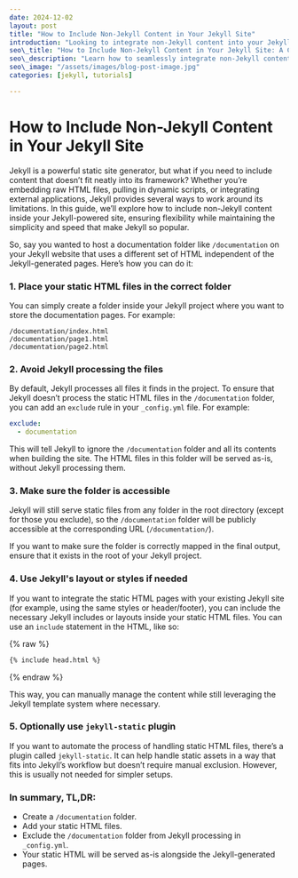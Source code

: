 ```yaml
---
date: 2024-12-02
layout: post
title: "How to Include Non-Jekyll Content in Your Jekyll Site"
introduction: "Looking to integrate non-Jekyll content into your Jekyll-powered site? Check out this quick walkthrough for embedding static files, dynamic content, and external resources without disrupting your workflow."
seo\_title: "How to Include Non-Jekyll Content in Your Jekyll Site: A Complete Guide"
seo\_description: "Learn how to seamlessly integrate non-Jekyll content into your Jekyll-powered site. Explore different methods for embedding static files, dynamic content, and external resources without disrupting your workflow."
seo\_image: "/assets/images/blog-post-image.jpg"
categories: [jekyll, tutorials]

---
```

# How to Include Non-Jekyll Content in Your Jekyll Site

Jekyll is a powerful static site generator, but what if you need to include content that doesn’t fit neatly into its framework? Whether you’re embedding raw HTML files, pulling in dynamic scripts, or integrating external applications, Jekyll provides several ways to work around its limitations. In this guide, we’ll explore how to include non-Jekyll content inside your Jekyll-powered site, ensuring flexibility while maintaining the simplicity and speed that make Jekyll so popular.

So, say you wanted to host a documentation folder like `/documentation` on your Jekyll website that uses a different set of HTML independent of the Jekyll-generated pages. Here’s how you can do it:

### 1. Place your static HTML files in the correct folder

You can simply create a folder inside your Jekyll project where you want to store the documentation pages. For example:

```
/documentation/index.html
/documentation/page1.html
/documentation/page2.html

```

### 2. Avoid Jekyll processing the files

By default, Jekyll processes all files it finds in the project. To ensure that Jekyll doesn’t process the static HTML files in the `/documentation` folder, you can add an `exclude` rule in your `_config.yml` file. For example:

```yaml
exclude:
  - documentation

```

This will tell Jekyll to ignore the `/documentation` folder and all its contents when building the site. The HTML files in this folder will be served as-is, without Jekyll processing them.

### 3. Make sure the folder is accessible

Jekyll will still serve static files from any folder in the root directory (except for those you exclude), so the `/documentation` folder will be publicly accessible at the corresponding URL (`/documentation/`).

If you want to make sure the folder is correctly mapped in the final output, ensure that it exists in the root of your Jekyll project.

### 4. Use Jekyll's layout or styles if needed

If you want to integrate the static HTML pages with your existing Jekyll site (for example, using the same styles or header/footer), you can include the necessary Jekyll includes or layouts inside your static HTML files. You can use an `include` statement in the HTML, like so:

{% raw %}
```html 
{% include head.html %}
```
{% endraw %}

This way, you can manually manage the content while still leveraging the Jekyll template system where necessary.

### 5. Optionally use `jekyll-static` plugin

If you want to automate the process of handling static HTML files, there’s a plugin called `jekyll-static`. It can help handle static assets in a way that fits into Jekyll’s workflow but doesn’t require manual exclusion. However, this is usually not needed for simpler setups.

### In summary, TL,DR:

- Create a `/documentation` folder.
- Add your static HTML files.
- Exclude the `/documentation` folder from Jekyll processing in `_config.yml`.
- Your static HTML will be served as-is alongside the Jekyll-generated pages.